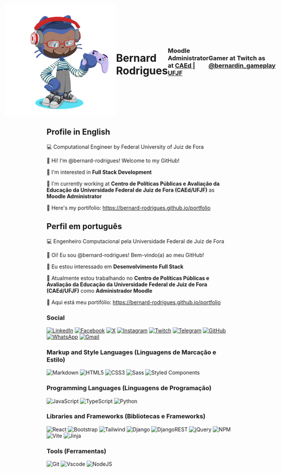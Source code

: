 <div style="display:flex;align-items:center;justify-content:center">
    <img src="./assets/my-octocat.png" width="300">
        <h1>Bernard Rodrigues</h1>
        <h3>Moodle Administrator at <a href="https://institucional.caeddigital.net/" target="_blank">CAEd | UFJF</a></h3>
        <h3>Gamer at Twitch as <a href="https://twitch.tv/bernardin_gameplay/" target="_blank">@bernardin_gameplay</a></h3>
</div>

## Profile in English

💻 Computational Engineer by Federal University of Juiz de Fora

👋 Hi! I'm @bernard-rodrigues! Welcome to my GitHub!

👀 I'm interested in **Full Stack Development**

🏢 I'm currently working at **Centro de Políticas Públicas e Avaliação da Educação da Universidade Federal de Juiz de Fora (CAEd/UFJF)** as **Moodle Administrator**

📃 Here's my portifolio: https://bernard-rodrigues.github.io/portfolio

## Perfil em português

💻  Engenheiro Computacional pela Universidade Federal de Juiz de Fora

👋 Oi! Eu sou @bernard-rodrigues! Bem-vindo(a) ao meu GitHub!

👀 Eu estou interessado em **Desenvolvimento Full Stack**

🏢 Atualmente estou trabalhando no **Centro de Políticas Públicas e Avaliação da Educação da Universidade Federal de Juiz de Fora (CAEd/UFJF)** como **Administrador Moodle**

📃 Aqui está meu portifólio: https://bernard-rodrigues.github.io/portfolio

### Social

[![LinkedIn](https://img.shields.io/badge/LinkedIn-0077B5?style=for-the-badge&logo=linkedin&logoColor=white)](https://www.linkedin.com/in/bernard-rodrigues/)
[![Facebook](https://img.shields.io/badge/Facebook-1877F2?style=for-the-badge&logo=facebook&logoColor=white)](https://www.facebook.com/bernard.clint/)
[![X](https://img.shields.io/badge/X-000?style=for-the-badge&logo=x)](https://x.com/bernard_clint)
[![Instagram](https://img.shields.io/badge/-Instagram-%23E4405F?style=for-the-badge&logo=instagram&logoColor=white)](https://www.instagram.com/bernard_clint/)
[![Twitch](https://img.shields.io/badge/Twitch-%239146FF.svg?style=for-the-badge&logo=Twitch&logoColor=white)](https://twitch.tv/bernardin_gameplay)
[![Telegram](https://img.shields.io/badge/Telegram-000?style=for-the-badge&logo=telegram&logoColor=2CA5E0)](https://t.me/bernard_clint)
[![GitHub](https://img.shields.io/badge/GitHub-100000?style=for-the-badge&logo=github&logoColor=white)](https://github.com/bernard-rodrigues)
[![WhatsApp](https://img.shields.io/badge/WhatsApp-25D366?style=for-the-badge&logo=whatsapp&logoColor=white)](https://wa.me/+55329997672)
[![Gmail](https://img.shields.io/badge/Gmail-333333?style=for-the-badge&logo=gmail&logoColor=red)](mailto:bernard.silva.rodrigues@gmail.com)

### Markup and Style Languages (Linguagens de Marcação e Estilo)

![Markdown](https://img.shields.io/badge/Markdown-000?style=for-the-badge&logo=markdown)
![HTML5](https://img.shields.io/badge/HTML5-E34F26?style=for-the-badge&logo=html5&logoColor=white)
![CSS3](https://img.shields.io/badge/CSS3-1572B6?style=for-the-badge&logo=css3&logoColor=white)
![Sass](https://img.shields.io/badge/Sass-000?style=for-the-badge&logo=sass)
![Styled Components](https://img.shields.io/badge/styled--components-DB7093?style=for-the-badge&logo=styled-components&logoColor=white)

### Programming Languages (Linguagens de Programação)

![JavaScript](https://img.shields.io/badge/JavaScript-F7DF1E?style=for-the-badge&logo=javascript&logoColor=black)
![TypeScript](https://img.shields.io/badge/TypeScript-007ACC?style=for-the-badge&logo=typescript&logoColor=white)
![Python](https://img.shields.io/badge/python-3670A0?style=for-the-badge&logo=python&logoColor=ffdd54)

### Libraries and Frameworks (Bibliotecas e Frameworks)

![React](https://img.shields.io/badge/React-20232A?style=for-the-badge&logo=react&logoColor=61DAFB)
![Bootstrap](https://img.shields.io/badge/-boostrap-0D1117?style=for-the-badge&logo=bootstrap&labelColor=0D1117)
![Tailwind](https://img.shields.io/badge/tailwindcss-%2338B2AC.svg?style=for-the-badge&logo=tailwind-css&logoColor=white)
![Django](https://img.shields.io/badge/django-%23092E20.svg?style=for-the-badge&logo=django&logoColor=white)
![DjangoREST](https://img.shields.io/badge/DJANGO-REST-ff1709?style=for-the-badge&logo=django&logoColor=white&color=ff1709&labelColor=gray)
![jQuery](https://img.shields.io/badge/jquery-%230769AD.svg?style=for-the-badge&logo=jquery&logoColor=white)
![NPM](https://img.shields.io/badge/NPM-%23CB3837.svg?style=for-the-badge&logo=npm&logoColor=white)
![Vite](https://img.shields.io/badge/vite-%23646CFF.svg?style=for-the-badge&logo=vite&logoColor=white)
![Jinja](https://img.shields.io/badge/jinja-white.svg?style=for-the-badge&logo=jinja&logoColor=black)

### Tools (Ferramentas)

![Git](https://img.shields.io/badge/GIT-E44C30?style=for-the-badge&logo=git&logoColor=white)
![Vscode](https://img.shields.io/badge/Vscode-007ACC?style=for-the-badge&logo=visual-studio-code&logoColor=white)
![NodeJS](https://img.shields.io/badge/node.js-6DA55F?style=for-the-badge&logo=node.js&logoColor=white)
